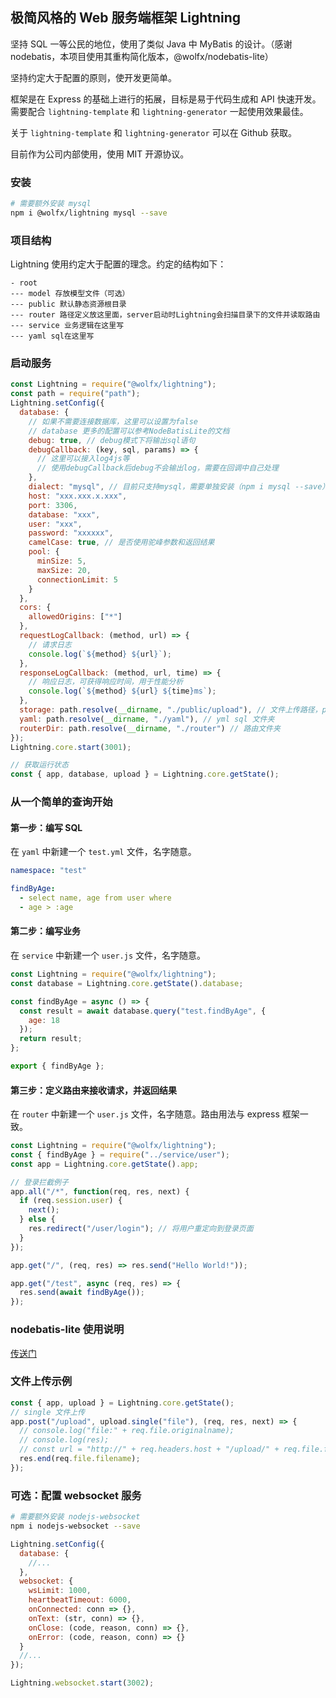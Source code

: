 ## 极简风格的 Web 服务端框架 Lightning

坚持 SQL 一等公民的地位，使用了类似 Java 中 MyBatis 的设计。（感谢 nodebatis，本项目使用其重构简化版本，@wolfx/nodebatis-lite）

坚持约定大于配置的原则，使开发更简单。

框架是在 Express 的基础上进行的拓展，目标是易于代码生成和 API 快速开发。需要配合 `lightning-template` 和 `lightning-generator` 一起使用效果最佳。

关于 `lightning-template` 和 `lightning-generator` 可以在 Github 获取。

目前作为公司内部使用，使用 MIT 开源协议。

### 安装

```bash
# 需要额外安装 mysql
npm i @wolfx/lightning mysql --save
```

### 项目结构

Lightning 使用约定大于配置的理念。约定的结构如下：

```
- root
--- model 存放模型文件（可选）
--- public 默认静态资源根目录
--- router 路径定义放这里面，server启动时Lightning会扫描目录下的文件并读取路由
--- service 业务逻辑在这里写
--- yaml sql在这里写
```

### 启动服务

```javascript
const Lightning = require("@wolfx/lightning");
const path = require("path");
Lightning.setConfig({
  database: {
    // 如果不需要连接数据库，这里可以设置为false
    // database 更多的配置可以参考NodeBatisLite的文档
    debug: true, // debug模式下将输出sql语句
    debugCallback: (key, sql, params) => {
      // 这里可以接入log4js等
      // 使用debugCallback后debug不会输出log，需要在回调中自己处理
    },
    dialect: "mysql", // 目前只支持mysql，需要单独安装（npm i mysql --save）
    host: "xxx.xxx.x.xxx",
    port: 3306,
    database: "xxx",
    user: "xxx",
    password: "xxxxxx",
    camelCase: true, // 是否使用驼峰参数和返回结果
    pool: {
      minSize: 5,
      maxSize: 20,
      connectionLimit: 5
    }
  },
  cors: {
    allowedOrigins: ["*"]
  },
  requestLogCallback: (method, url) => {
    // 请求日志
    console.log(`${method} ${url}`);
  },
  responseLogCallback: (method, url, time) => {
    // 响应日志，可获得响应时间，用于性能分析
    console.log(`${method} ${url} ${time}ms`);
  },
  storage: path.resolve(__dirname, "./public/upload"), // 文件上传路径，public为默认的静态资源路径
  yaml: path.resolve(__dirname, "./yaml"), // yml sql 文件夹
  routerDir: path.resolve(__dirname, "./router") // 路由文件夹
});
Lightning.core.start(3001);

// 获取运行状态
const { app, database, upload } = Lightning.core.getState();
```

### 从一个简单的查询开始

#### 第一步：编写 SQL

在 `yaml` 中新建一个 `test.yml` 文件，名字随意。

```yaml
namespace: "test"

findByAge:
  - select name, age from user where
  - age > :age
```

#### 第二步：编写业务

在 `service` 中新建一个 `user.js` 文件，名字随意。

```javascript
const Lightning = require("@wolfx/lightning");
const database = Lightning.core.getState().database;

const findByAge = async () => {
  const result = await database.query("test.findByAge", {
    age: 18
  });
  return result;
};

export { findByAge };
```

#### 第三步：定义路由来接收请求，并返回结果

在 `router` 中新建一个 `user.js` 文件，名字随意。路由用法与 express 框架一致。

```javascript
const Lightning = require("@wolfx/lightning");
const { findByAge } = require("../service/user");
const app = Lightning.core.getState().app;

// 登录拦截例子
app.all("/*", function(req, res, next) {
  if (req.session.user) {
    next();
  } else {
    res.redirect("/user/login"); // 将用户重定向到登录页面
  }
});

app.get("/", (req, res) => res.send("Hello World!"));

app.get("/test", async (req, res) => {
  res.send(await findByAge());
});
```

### nodebatis-lite 使用说明

[传送门](https://www.npmjs.com/package/@wolfx/nodebatis-lite)

### 文件上传示例

```javascript
const { app, upload } = Lightning.core.getState();
// single 文件上传
app.post("/upload", upload.single("file"), (req, res, next) => {
  // console.log("file:" + req.file.originalname);
  // console.log(res);
  // const url = "http://" + req.headers.host + "/upload/" + req.file.filename;
  res.end(req.file.filename);
});
```

### 可选：配置 websocket 服务

```bash
# 需要额外安装 nodejs-websocket
npm i nodejs-websocket --save
```

```javascript
Lightning.setConfig({
  database: {
    //...
  },
  websocket: {
    wsLimit: 1000,
    heartbeatTimeout: 6000,
    onConnected: conn => {},
    onText: (str, conn) => {},
    onClose: (code, reason, conn) => {},
    onError: (code, reason, conn) => {}
  }
  //...
});

Lightning.websocket.start(3002);
```
